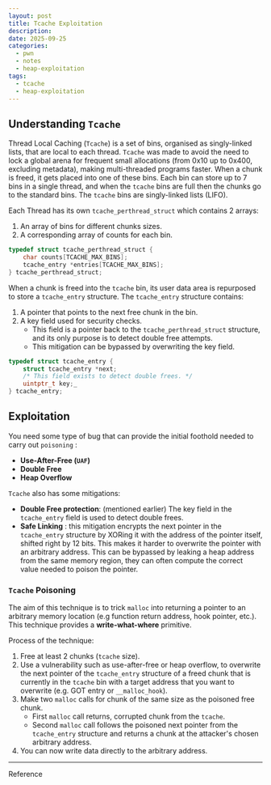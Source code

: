 ```yaml
---
layout: post
title: Tcache Exploitation
description:
date: 2025-09-25
categories:
  - pwn
  - notes
  - heap-exploitation
tags:
  - tcache
  - heap-exploitation
---
```


## Understanding `Tcache`

Thread Local Caching (`Tcache`) is a set of bins, organised as singly-linked lists, that are local to each thread. `Tcache` was made to avoid the need to lock a global arena for frequent small allocations (from 0x10 up to 0x400, excluding metadata), making multi-threaded programs faster. When a chunk is freed, it gets placed into one of these bins. Each bin can store up to 7 bins in a single thread, and when the `tcache` bins are full then the chunks go to the standard bins. The `tcache` bins are singly-linked lists (LIFO).

Each Thread has its own `tcache_perthread_struct` which contains 2 arrays:
1. An array of bins for different chunks sizes.
2. A corresponding array of counts for each bin.

```c
typedef struct tcache_perthread_struct {
	char counts[TCACHE_MAX_BINS];
	tcache_entry *entries[TCACHE_MAX_BINS];
} tcache_perthread_struct;
```

When a chunk is freed into the `tcache` bin, its user data area is repurposed to store a `tcache_entry` structure. The `tcache_entry` structure contains:
1. A pointer that points to the next free chunk in the bin.
2. A key field used for security checks.
	- This field is a pointer back to the `tcache_perthread_struct` structure, and its only purpose is to detect double free attempts.
	- This mitigation can be bypassed by overwriting the key field.

```c
typedef struct tcache_entry {
	struct tcache_entry *next; 
	/* This field exists to detect double frees. */ 
	uintptr_t key;_
} tcache_entry;
```
## Exploitation

You need some type of bug that can provide the initial foothold needed to carry out `poisoning` :
- **Use-After-Free (`UAF`)**
- **Double Free**
- **Heap Overflow**

`Tcache`  also has some mitigations:
- **Double Free protection**: (mentioned earlier) The key field in the `tcache_entry` field is used to detect double frees.
- **Safe Linking** : this mitigation encrypts the next pointer in the `tcache_entry` structure by XORing it with the address of the pointer itself, shifted right by 12 bits. This makes it harder to overwrite the pointer with an arbitrary address. This can be bypassed by leaking a heap address from the same memory region, they can often compute the correct value needed to poison the pointer.

### `Tcache` Poisoning

The aim of this technique is to trick `malloc` into returning a pointer to an arbitrary memory location (e.g function return address, hook pointer, etc.). This technique provides a **write-what-where** primitive.

Process of the technique:
1. Free at least 2 chunks (`tcache` size).
2. Use a vulnerability such as use-after-free or heap overflow, to overwrite the next pointer of the `tcache_entry` structure of a freed chunk that is currently in the `tcache` bin with a target address that you want to overwrite (e.g. GOT entry or `__malloc_hook`).
3. Make two `malloc` calls for chunk of the same size as the poisoned free chunk.
	- First `malloc` call returns, corrupted chunk from the `tcache`.
	- Second `malloc` call follows the poisoned next pointer from the `tcache_entry` structure and returns a chunk at the attacker's chosen arbitrary address.
4. You can now write data directly to the arbitrary address.

---
Reference

